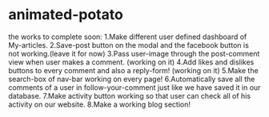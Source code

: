 # animated-potato
the works to complete soon:
  1.Make different user defined dashboard of My-articles.
  2.Save-post button on the modal and the facebook button is not working.(leave it for now)
  3.Pass user-image through the post-comment view when user makes a comment.  (working on it)
  4.Add likes and dislikes buttons to every comment and also a reply-form!  (working on it)
  5.Make the search-box of nav-bar working on every page!
  6.Automatically save all the comments of a user in follow-your-comment just like we have saved it in our database.
  7.Make activity button working so that user can check all of his activity on our website.
  8.Make a working blog section!
